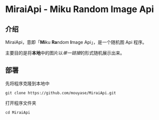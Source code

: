 # MiraiApi - Miku Random Image Api

## 介绍
MiraiApi，意即「**Mi**ku **Ra**ndom **I**mage Api」，是一个随机图 Api 程序。

主要目的是将**本地**中的图片以*单一链接*的形式随机展示出来。

## 部署
先将程序克隆到本地中
```
git clone https://github.com/mouyase/MiraiApi.git
```

打开程序文件夹

```
cd MiraiApi
```


